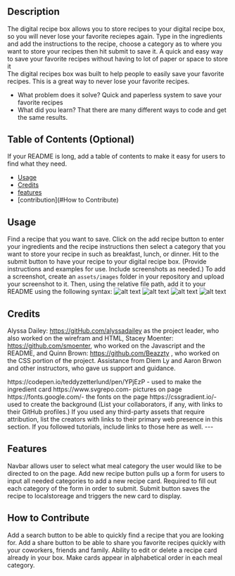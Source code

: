 # <Digital Recipe Box>
## Description
The digital recipe box allows you to store recipes to your digital recipe box, so you will never lose your favorite reciepes again. Type in the ingredients and add the instructions to the recipe, choose a category as to where you want to store your recipes then hit submit to save it.
A quick and easy way to save your favorite recipes without having to lot of paper or space to store it  
The digital recipes box was built to help people to easily save your favorite recipes. This is a great way to never lose your favorite recipes.

- What problem does it solve? Quick and paperless system to save your favorite recipes
- What did you learn? That there are many different ways to code and get the same results. 

## Table of Contents (Optional)
If your README is long, add a table of contents to make it easy for users to find what they need.
- [Usage](#usage)
- [Credits](#credits)
- [features](#features)
- [contribution](#How to Contribute)

## Usage
Find a recipe that you want to save. Click on the add recipe button to enter your ingredients and the recipe instructions then select a category that you want to store your recipe in such as breakfast, lunch, or dinner. Hit to the submit button to have your recipe to your digital recipe box. (Provide instructions and examples for use. Include screenshots as needed.)
To add a screenshot, create an `assets/images` folder in your repository and upload your screenshot to it. Then, using the relative file path, add it to your README using the following syntax:
![alt text](assets/images/screenshot.png)
![alt text](<Screenshot 2024-12-18 at 6.39.43 PM.png>)
![alt text](<Screenshot 2024-12-18 at 6.39.32 PM.png>)
![alt text](<Screenshot 2024-12-18 at 6.46.43 PM.png>)

## Credits
Alyssa Dailey: https://gitHub.com/alyssadailey  as the project leader, who also worked on the wirefram and HTML, Stacey Moenter: https://github.com/smoenter, who worked on the Javascript and the README, and Quinn Brown: https://github.com/Beazzty , who worked on the CSS portion of the project. Assistance from Diem Ly and Aaron Brwon and other instructors, who gave us support and guidance. 
<link href="https://cdn.jsdelivr.net/npm/bootstrap@5.3.3/dist/css/bootstrap.min.css" rel="stylesheet">
<script src="https://cdn.jsdelivr.net/npm/bootstrap@5.3.3/dist/js/bootstrap.bundle.min.js"></script>
https://codepen.io/teddyzetterlund/pen/YPjEzP - used to make the ingredient card
https://www.svgrepo.com- pictures on page
https://fonts.google.com/- the fonts on the page 
https://cssgradient.io/- used to create the background 
(List your collaborators, if any, with links to their GitHub profiles.)
If you used any third-party assets that require attribution, list the creators with links to their primary web presence in this section.
If you followed tutorials, include links to those here as well.
---

## Features
Navbar allows user to select what meal category the user would like to be directed to on the page.
Add new recipe button pulls up a form for users to input all needed categories to add a new recipe card.
Required to fill out each category of the form in order to submit.
Submit button saves the recipe to localstoreage and triggers the new card to display.



## How to Contribute
Add a search button to be able to quickly find a recipe that you are looking for.
Add a share button to be able to share you favorite recipes quickly with your coworkers, friends and family.
Ability to edit or delete a recipe card already in your box.
Make cards appear in alphabetical order in each meal category.

 